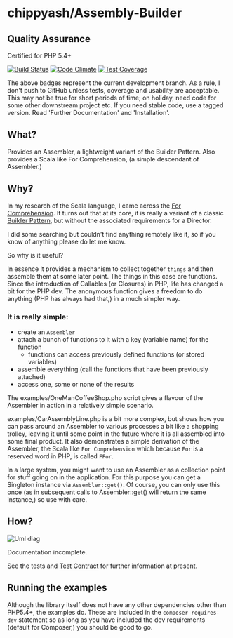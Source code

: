 # chippyash/Assembly-Builder

## Quality Assurance

Certified for PHP 5.4+

[![Build Status](https://travis-ci.org/chippyash/Assembly-Builder.svg?branch=master)](https://travis-ci.org/chippyash/Assembly-Builder)
[![Code Climate](https://codeclimate.com/github/chippyash/Assembly-Builder/badges/gpa.svg)](https://codeclimate.com/github/chippyash/Assembly-Builder)
[![Test Coverage](https://codeclimate.com/github/chippyash/Assembly-Builder/badges/coverage.svg)](https://codeclimate.com/github/chippyash/Assembly-Builder/coverage)

The above badges represent the current development branch.  As a rule, I don't push
 to GitHub unless tests, coverage and usability are acceptable.  This may not be
 true for short periods of time; on holiday, need code for some other downstream
 project etc.  If you need stable code, use a tagged version. Read 'Further Documentation'
 and 'Installation'.
 
## What?

Provides an Assembler, a lightweight variant of the Builder Pattern.  Also provides a
Scala like For Comprehension, (a simple descendant of Assembler.)

## Why?

In my research of the Scala language, I came across the [For Comprehension](http://the-matrix.github.io/php/a-functional-for-comprehension/).
 It turns out that at its core, it is really a variant of a classic [Builder Pattern](https://github.com/chippyash/Builder-Pattern),
 but without the associated requirements for a Director.
 
I did some searching but couldn't find anything remotely like it, so if you know of anything
please do let me know.  

So why is it useful?

In essence it provides a mechanism to collect together `things` and then assemble them
 at some later point. The things in this case are functions.  Since the introduction
 of Callables (or Closures) in PHP, life has changed a bit for the PHP dev. The 
 anonymous function gives a freedom to do anything (PHP has always had that,) in a much
 simpler way.
 
### It is really simple:

- create an `Assembler`
- attach a bunch of functions to it with a key (variable name) for the function
    - functions can access previously defined functions (or stored variables)
- assemble everything (call the functions that have been previously attached)
- access one, some or none of the results

The examples/OneManCoffeeShop.php script gives a flavour of the Assembler in action in a 
relatively simple scenario.

examples/CarAssemblyLine.php is a bit more complex, but shows how you can pass around
an Assembler to various processes a bit like a shopping trolley, leaving it until some
point in the future where it is all assembled into some final product.  It also demonstrates
a simple derivation of the Assembler, the Scala like `For Comprehension` which because
`For` is a reserved word in PHP, is called `FFor`.

In a large system, you might want to use an Assembler as a collection point for stuff
going on in the application.  For this purpose you can get a Singleton instance via
`Assembler::get()`. Of course, you can only use this once (as in subsequent calls to
Assembler::get() will return the same instance,) so use with care. 

## How?

![Uml diag](https://github.com/chippyash/Assembly-Builder/blob/master/docs/uml.png)

Documentation incomplete.

See the tests and [Test Contract](https://github.com/chippyash/Assembly-Builder/blob/master/docs/Test-Contract.md)
 for further information at present.

## Running the examples

Although the library itself does not have any other dependencies other than PHP5.4+, 
the examples do.  These are included in the `composer requires-dev` statement so as
long as you have included the dev requirements (default for Composer,) you should be 
good to go.
